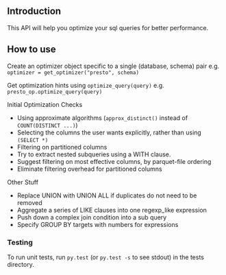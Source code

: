 
## Introduction
This API will help you optimize your sql queries for better performance.


## How to use
Create an optimizer object specific to a single (database, schema) pair
e.g. `optimizer = get_optimizer("presto", schema)`

Get optimization hints using `optimize_query(query)`
e.g. `presto_op.optimize_query(query)`

Initial Optimization Checks
  * Using approximate algorithms (`approx_distinct()` instead of `COUNT(DISTINCT ...)`)
  * Selecting the columns the user wants explicitly, rather than using `(SELECT *)`
  * Filtering on partitioned columns
  * Try to extract nested subqueries using a WITH clause.
  * Suggest filtering on most effective columns, by parquet-file ordering
  * Eliminate filtering overhead for partitioned columns

Other Stuff
  * Replace UNION with UNION ALL if duplicates do not need to be removed
  * Aggregate a series of LIKE clauses into one regexp_like expression
  * Push down a complex join condition into a sub query
  * Specify GROUP BY targets with numbers for expressions

### Testing
To run unit tests, run `py.test` (or `py.test -s` to see stdout) in the tests directory.
